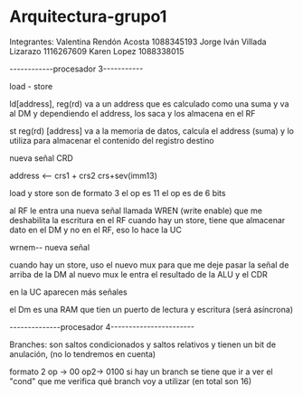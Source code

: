 # Arquitectura-grupo1
Integrantes:
Valentina Rendón Acosta 1088345193
Jorge Iván Villada Lizarazo 1116267609
Karen Lopez 1088338015

------------procesador 3-----------

load - store

ld[address], reg(rd) va a un address que es calculado como una suma y va al DM y dependiendo el address, los saca y los almacena en el RF

st reg(rd) [address] va a la memoria de datos, calcula el address (suma) y lo utiliza para almacenar el contenido del registro destino

nueva señal CRD

address <-- crs1 + crs2
            crs+sev(imm13)

load y store son de formato 3 el op es 11 
el op es de 6 bits

al RF le entra una nueva señal llamada WREN (write enable) que me deshabilita la escritura en el RF
cuando hay un store, tiene que almacenar dato en el DM y no en el RF, eso lo hace la UC

wrnem-- nueva señal

cuando hay un store, uso el nuevo mux para que me deje pasar la señal de arriba de la DM 
al nuevo mux le entra el resultado de la ALU y el CDR 

en la UC aparecen más señales 

el Dm es una RAM que tien un puerto de lectura y escritura (será asíncrona)

--------------procesador 4-----------------------

Branches: son saltos condicionados y saltos relativos y tienen un bit de anulación, (no lo tendremos en cuenta)

formato 2
      op -> 00
      op2-> 0100
 si hay un branch se tiene que ir a ver el "cond" que me verifica qué branch voy a utilizar (en total son 16)
